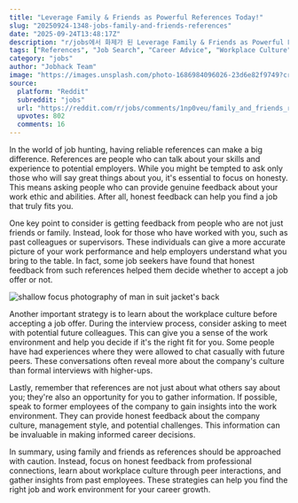 ```yaml
---
title: "Leverage Family & Friends as Powerful References Today!"
slug: "20250924-1348-jobs-family-and-friends-references"
date: "2025-09-24T13:48:17Z"
description: "r/jobs에서 화제가 된 Leverage Family & Friends as Powerful References Today!에 대한 깊이 있는 분석과 인사이트"
tags: ["References", "Job Search", "Career Advice", "Workplace Culture"]
category: "jobs"
author: "Jobhack Team"
image: "https://images.unsplash.com/photo-1686984096026-23d6e82f9749?crop=entropy&cs=tinysrgb&fit=max&fm=jpg&ixid=M3w3OTU0NDF8MHwxfHNlYXJjaHwxNXx8am9iJTIwc2VhcmNofGVufDF8MHx8fDE3NTg3MjE2ODV8MA&ixlib=rb-4.1.0&q=80&w=1080"
source:
  platform: "Reddit"
  subreddit: "jobs"
  url: "https://reddit.com/r/jobs/comments/1np0veu/family_and_friends_references/"
  upvotes: 802
  comments: 16
---
```


In the world of job hunting, having reliable references can make a big difference. References are people who can talk about your skills and experience to potential employers. While you might be tempted to ask only those who will say great things about you, it's essential to focus on honesty. This means asking people who can provide genuine feedback about your work ethic and abilities. After all, honest feedback can help you find a job that truly fits you.

One key point to consider is getting feedback from people who are not just friends or family. Instead, look for those who have worked with you, such as past colleagues or supervisors. These individuals can give a more accurate picture of your work performance and help employers understand what you bring to the table. In fact, some job seekers have found that honest feedback from such references helped them decide whether to accept a job offer or not.

![shallow focus photography of man in suit jacket's back](https://images.unsplash.com/photo-1459180129673-eefb56f79b45?crop=entropy&cs=tinysrgb&fit=max&fm=jpg&ixid=M3w3OTU0NDF8MHwxfHNlYXJjaHwzfHxjYXJlZXJ8ZW58MXwwfHx8MTc1ODcyMTY4Nnww&ixlib=rb-4.1.0&q=80&w=1080)

Another important strategy is to learn about the workplace culture before accepting a job offer. During the interview process, consider asking to meet with potential future colleagues. This can give you a sense of the work environment and help you decide if it's the right fit for you. Some people have had experiences where they were allowed to chat casually with future peers. These conversations often reveal more about the company's culture than formal interviews with higher-ups.

Lastly, remember that references are not just about what others say about you; they're also an opportunity for you to gather information. If possible, speak to former employees of the company to gain insights into the work environment. They can provide honest feedback about the company culture, management style, and potential challenges. This information can be invaluable in making informed career decisions.

In summary, using family and friends as references should be approached with caution. Instead, focus on honest feedback from professional connections, learn about workplace culture through peer interactions, and gather insights from past employees. These strategies can help you find the right job and work environment for your career growth.